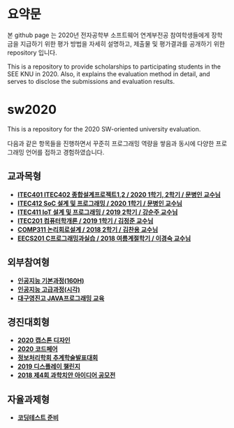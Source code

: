 # 요약문

본 github page 는 2020년 전자공학부 소프트웨어 연계부전공 참여학생들에게 장학금을 지급하기 위한 
평가 방법을 자세히 설명하고, 제출물 및 평가결과를 공개하기 위한 repository 입니다.

This is a repository to provide scholarships to participating students in the SEE KNU in 2020.
Also, it explains the evaluation method in detail, and serves to disclose the submissions and evaluation results.


# sw2020
This is a repository for the 2020 SW-oriented university evaluation.

다음과 같은 항목들을 진행하면서 꾸준히 프로그래밍 역량을 쌓음과 동시에 
다양한 프로그래밍 언어를 접하고 경험하였습니다. 

## 교과목형
 - **[ITEC401 ITEC402 종합설계프로젝트1,2 / 2020 1학기, 2학기 / 문병인 교수님](https://github.com/Byung-moon/airmate)**
 - **[ITEC412 SoC 설계 및 프로그래밍 / 2020 1학기 / 문병인 교수님](https://github.com/Byung-moon/SOC-Programming)**
 - **[ITEC411 IoT 설계 및 프로그래밍 / 2019 2학기 / 강순주 교수님 ](https://github.com/Byung-moon/IOT-TermProject)**
 - **[ITEC201 컴퓨터학개론 / 2019 1학기 / 김정준 교수님](https://github.com/Byung-moon/assembly)**
 - **[COMP311 논리회로설계 / 2018 2학기 / 김찬용 교수님]()**
 - **[EECS201 C프로그래밍과실습 / 2018 여름계절학기 / 이경숙 교수님](https://github.com/Byung-moon/Moon)**


## 외부참여형
 - **[인공지능 기본과정(160H)](https://github.com/Byung-moon/AI_Huinno_Academy_BasicClass)**
 - **[인공지능 고급과정(시각)](https://github.com/Byung-moon/AI_Hulnno_Academy_HighClass)**
 - **[대구영진고 JAVA프로그래밍 교육](https://github.com/Byung-moon/Yung-jin-edu)**

## 경진대회형
 - **[2020 캡스톤 디자인](https://github.com/Byung-moon/capstone2020)**
 - **[2020 코드페어](https://github.com/Byung-moon/codefair2020)**
 - **[정보처리학회 추계학술발표대회](https://github.com/Byung-moon/RunningMate)**
 - **[2019 디스플레이 챌린지]()**
 - **[2018 제4회 과학치안 아이디어 공모전]()**


## 자율과제형
  - **[코딩테스트 준비](https://github.com/Byung-moon/CodeUp_challenge)** 


